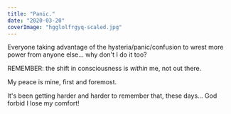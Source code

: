 ```yaml
---
title: "Panic."
date: "2020-03-20"
coverImage: "hgglolfrgyq-scaled.jpg"
---
```


Everyone taking advantage of the hysteria/panic/confusion to wrest more power from anyone else... why don't I do it too?

REMEMBER: the shift in consciousness is _within_ me, not out there.

My peace is mine, first and foremost.

It's been getting harder and harder to remember that, these days... God forbid I lose my comfort!
